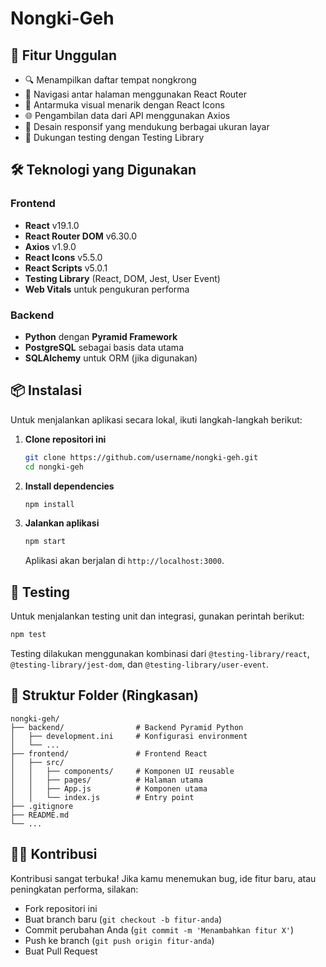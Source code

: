 
# Nongki-Geh



## 🚀 Fitur Unggulan

- 🔍 Menampilkan daftar tempat nongkrong
- 📍 Navigasi antar halaman menggunakan React Router
- 📸 Antarmuka visual menarik dengan React Icons
- 🌐 Pengambilan data dari API menggunakan Axios
- 📱 Desain responsif yang mendukung berbagai ukuran layar
- 🧪 Dukungan testing dengan Testing Library

## 🛠️ Teknologi yang Digunakan

### Frontend
- **React** v19.1.0
- **React Router DOM** v6.30.0
- **Axios** v1.9.0
- **React Icons** v5.5.0
- **React Scripts** v5.0.1
- **Testing Library** (React, DOM, Jest, User Event)
- **Web Vitals** untuk pengukuran performa


### Backend
- **Python** dengan **Pyramid Framework**
- **PostgreSQL** sebagai basis data utama
- **SQLAlchemy** untuk ORM (jika digunakan)


## 📦 Instalasi

Untuk menjalankan aplikasi secara lokal, ikuti langkah-langkah berikut:

1. **Clone repositori ini**

   ```bash
   git clone https://github.com/username/nongki-geh.git
   cd nongki-geh
   ```

2. **Install dependencies**

   ```bash
   npm install
   ```

3. **Jalankan aplikasi**

   ```bash
   npm start
   ```

   Aplikasi akan berjalan di `http://localhost:3000`.

## 🧪 Testing

Untuk menjalankan testing unit dan integrasi, gunakan perintah berikut:

```bash
npm test
```

Testing dilakukan menggunakan kombinasi dari `@testing-library/react`, `@testing-library/jest-dom`, dan `@testing-library/user-event`.

## 📁 Struktur Folder (Ringkasan)

```
nongki-geh/
├── backend/                # Backend Pyramid Python
│   ├── development.ini     # Konfigurasi environment
│   └── ...
├── frontend/               # Frontend React
│   ├── src/
│   │   ├── components/     # Komponen UI reusable
│   │   ├── pages/          # Halaman utama
│   │   ├── App.js          # Komponen utama
│   │   └── index.js        # Entry point
├── .gitignore
├── README.md
└── ...
```

## 👨‍💻 Kontribusi

Kontribusi sangat terbuka! Jika kamu menemukan bug, ide fitur baru, atau peningkatan performa, silakan:

- Fork repositori ini
- Buat branch baru (`git checkout -b fitur-anda`)
- Commit perubahan Anda (`git commit -m 'Menambahkan fitur X'`)
- Push ke branch (`git push origin fitur-anda`)
- Buat Pull Request


